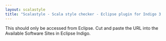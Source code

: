 ```yaml
---
layout: scalastyle
title: "Scalastyle - Scala style checker - Eclipse plugin for Indigo 3.7 (dev branch master)"
---
```


This should only be accessed from Eclipse. Cut and paste the URL into the Available Software Sites in Eclipse Indigo.
